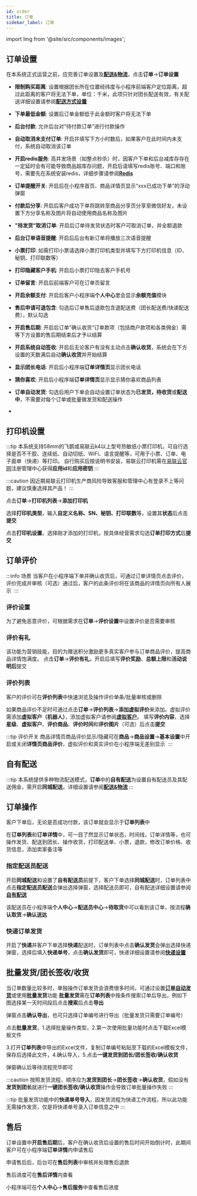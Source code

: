 ```yaml
---
id: order
title: 订单
sidebar_label: 订单
---
```

import Img from '@site/src/components/images';

## 订单设置
在本系统正式运营之前，应完善订单设置及[**配送&物流**](/operate/goods.md)，点击**订单**->**订单设置**
<Img i="operate-order-29.png"/>

- **限制购买距离**: 设置根据团长所在位置经纬度与小程序前端客户定位距离，超过此距离的客户将无法下单，单位：千米，此项只针对团长配送有效，有关配送详细设置请参阅[**配送方式设置**](/operate/goods.md)
- **下单最低金额**: 设置后订单金额低于此金额时客户将无法下单
- **后台付款**: 允许后台对“待付款订单”进行付款操作
- **自动取消未支付订单**: 开启并填写下方小时数后，如果客户在此时间内未支付，系统自动取消该订单
- **开启redis服务**: 高并发场景（如整点秒杀）时，因客户下单和后台减库存存在一定延时会有可能导致商品超库存问题，开启后请填写redis账号、端口和账号，需要先在系统安装redis，详细步骤请参阅[**Redis**](/operate/goods.md)
- **订单提醒开关**: 开启后在小程序首页、商品详情页显示“xxx已成功下单”的浮动弹窗
  <Img i="operate-order-3.png"/>

- **付款后分享**: 开启后客户成功下单将跳转至商品分享页分享至微信好友，未设置下方分享名称及图片将自动使用商品名称及图片
  <Img i="operate-order-4.png"/>

- **”待发货“取消订单**: 开启后订单待发货状态时客户可取消订单，并全额退款
- **后台订单语音提醒**: 开启后后台有新订单将播放三次语音提醒
- **小票打印**: 如需打印小票请选择小票打印机类型并填写下方打印机信息（ID、秘钥、打印联数等）
- **打印隐藏客户手机**: 开启后小票打印隐去客户手机号
- **订单留言**: 开启后前端客户可在订单页留言
- **开启余额支付**: 开启后客户小程序端**个人中心**里会显示**余额充值**模块
  <Img i="operate-order-5.png"/>

- **售后申请可退包含**: 勾选后订单售后退款包含退配送费（团长配送费/快递配送费），默认勾选
- **开启售后期**: 开启后订单”确认收货“订单款项（包括商户款项和各类佣金）需等下方设置的售后期结束后才予以结算
- **开启系统自动签收**: 开启后无论客户有没有主动点击**确认收货**，系统会在下方设置的天数满后自动**确认收货**并开始结算
- **显示团长电话**: 开启后小程序端**订单详情页**显示团长电话
- **猜你喜欢**: 开启后小程序端**订单详情页**显示显示猜你喜欢商品列表
  <Img i="operate-order-6.png"/>

- **订单自动发货**: 勾选后用户下单会自动设置订单状态为**已发货，待收货**或**配送中**，不需要对每个订单或批量做发货和配送操作
- 
## 打印机设置

:::tip
本系统支持58mm的飞鹅或易联云k4以上型号热敏纸小票打印机，可自行选择是否不干胶、连续纸、自动切纸、WiFi、语言提醒等，可用于小票、订单、电子面单（快递）等打印。
自行购买后按说明书安装，易联云打印机需在[易联云官网](https://www.yilianyun.net/)注册管理中心获得**应用id**和**应用密钥**
:::

:::caution
因近期易联云打印机生产商风险导致客服和管理中心有登录不上等问题，建议慎重选择其产品！
:::

点击**订单**->**打印机列表**->**添加打印机**
<Img i="operate-order-7.png"/>

选择**打印机类型**，输入**自定义名称、SN、秘钥、打印联数**等，设置其**状态**后点击**提交**
<Img i="operate-order-8.png"/>

点击**打印机设置**，选择刚才添加的打印机，按具体经营需求勾选**订单打印方式**后**提交**
<Img i="operate-order-9.png"/>

## 订单评价

:::info 场景
当客户在小程序端下单并确认收货后，可通过订单详情页点击评价，评价完成并审核（可选）通过后，客户的此条评价将在该商品的详情页向所有人展示
<Img i="operate-order-17.png"/>
:::

### 评价设置
为了避免恶意评价，可根据需求在**订单**->**评价设置**中设置评价是否需要审核
<Img i="operate-order-13.png"/>

### 评价有礼
该功能为营销技能，目的为赠送积分激励更多真实客户参与订单商品评价，提高商品详情饱满度。
点击**订单**->**评价有礼**，开启后填写**评价奖励**、**总额上限**和**活动说明后**提交
<Img i="operate-order-14.png"/>

### 评价列表
客户的评价可在**评价列表**中快速浏览及操作评价单条/批量审核或删除
<Img i="operate-order-15.png"/>

如果商品评价不足时可通过点击**订单**->**评价列表**->**添加虚拟评价**来添加。虚拟评价需添加**虚拟客户（机器人）**，添加虚拟客户请参阅[**虚拟客户**](/operate/goods.md)。
填写**评价内容**，选择**星级**、**虚拟客户**、**评价商品**、**评价时间**和**评价图片**（可选）后点击**提交**
<Img i="operate-order-16.png"/>

:::tip 评价开关
商品详情页商品评价显示/隐藏可在**商品**->**商品设置**->**基本设置**中开启或关闭**详情页商品评价**，虚拟评价和真实评价在小程序端无差别显示
<Img i="operate-order-17.png"/>
:::

## 自有配送

:::tip
本系统提供多种物流配送模式，**订单**中的**自有配送**为设置自有配送员及其配送佣金，需开启**同城配送**，详细设置请参阅[**配送&物流**](/operate/goods.md)
:::

## 订单操作
客户下单后，无论是否成功付款，该订单就会显示于**订单列表**中
<Img i="operate-order-19.png"/>

在**订单列表**和**订单详情**中，可一目了然显示订单状态，时间线，订单详情等，也可操作发货、配送到团长、操作收货，打印配送单、小票，退款，修改订单价格、收货信息，添加卖家备注等
<Img i="operate-order-20.png"/>

### 指定配送员配送
开启**同城配送**和设置了**自有配送员**前提下，客户下单选择**同城配送**时，订单列表中点击**指定配送员配送**会弹出选择弹窗，选择配送员即可，自有配送详细设置请参阅[**自有配送**](/operate/goods.md)
<Img i="operate-distribution-28.png"/>

该配送员在小程序端**个人中心**->**配送员中心**->**待取货**中可以看到该订单，按流程**确认取货**->**确认送达**
<Img i="operate-distribution-29.png"/>

### 快递订单发货
开启了**快递**并客户下单选择**快递**配送时，订单列表中点击**确认发货**会弹出选择快递弹窗，选择后填入**快递单号**，点击**确认发货**即可，快递详细设置请参阅[**快递设置**](/operate/goods.md)
<Img i="operate-distribution-27.png"/>

## 批量发货/团长签收/收货
当订单数量比较多时，单独操作订单发货会浪费很多时间，可通过设置[**订单自动发货**](/operate/goods.md)或使用**批量发货**功能
**批量发货**需在**订单列表**中按条件搜索订单后导出，例如下图选择某一天时间段后点击**搜索**后点击**导出**
<Img i="operate-order-24.png"/>

弹窗点击**确认导出**，也可只选择订单编号进行导出（批量发货只需要订单编号）
<Img i="operate-order-25.png"/>

点击**批量发货**，1.选择批量操作类型，2.第一次使用批量功能时点击下载Excel模板文件
<Img i="operate-order-27.png"/>

3.打开**订单列表**中导出的Excel文件，复制订单编号粘贴至下载的Excel模板文件，保存后选择此文件，4.确认导入，5.点击**一键发货到团长/团长签收/确认收货**
<Img i="operate-order-26.png"/>

弹窗确认后等待流程完毕即可
<Img i="operate-order-27.png"/>

:::caution
按照发货流程，顺序应为**发货到团长**->**团长签收**->**确认收货**，假如没有**发货到团长**就进行**一键团长签收/确认收货**操作会导致订单批量操作失败
:::

:::tip
批量发货功能中的**快递单号导入**，因发货流程为快递工作流程，所以此功能无需操作发货，仅是将快递单号录入订单信息之中
:::

## 售后
订单设置中**开启售后期**后，客户在确认收货后设置的售后时间开始倒计时，此期间客户可在小程序端**订单详情**内申请售后
<Img i="operate-order-30.png"/>

申请售后后，后台可在**售后列表**中审核并处理售后退款
<Img i="operate-order-32.png"/>

售后进度可在**售后详情**内查看
<Img i="operate-order-33.png"/>

小程序端可在**个人中心**->**售后服务**中查看售后进度
<Img i="operate-order-31.png"/>
